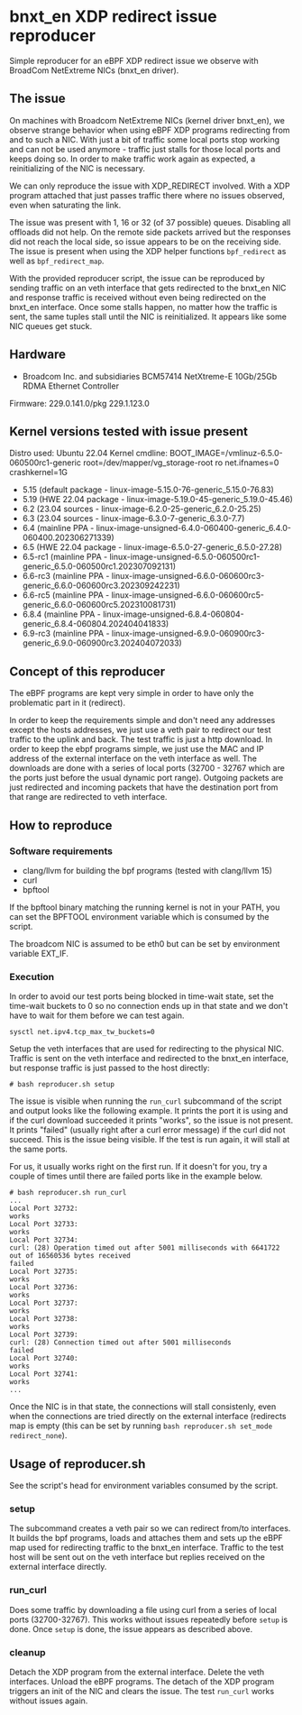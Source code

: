 # bnxt_en XDP redirect issue reproducer

Simple reproducer for an eBPF XDP redirect issue we observe with BroadCom 
NetExtreme NICs (bnxt_en driver).

## The issue

On machines with Broadcom NetExtreme NICs (kernel driver bnxt_en), we observe
strange behavior when using eBPF XDP programs redirecting from and to such a
NIC. With just a bit of traffic some local ports stop working and can not
be used anymore - traffic just stalls for those local ports and keeps doing so.
In order to make traffic work again as expected, a reinitializing of the NIC is 
necessary.

We can only reproduce the issue with XDP_REDIRECT involved. With a XDP program 
attached that just passes traffic there where no issues observed, even when
saturating the link.

The issue was present with 1, 16 or 32 (of 37 possible) queues. Disabling all
offloads did not help. On the remote side packets arrived but the responses did
not reach the local side, so issue appears to be on the receiving side. The
issue is present when using the XDP helper functions `bpf_redirect` as well as
`bpf_redirect_map`.

With the provided reproducer script, the issue can be reproduced by sending
traffic on an veth interface that gets redirected to the bnxt_en NIC and 
response traffic is received without even being redirected on the bnxt_en
interface. Once some stalls happen, no matter how the traffic is sent, the same
tuples stall until the NIC is reinitialized. It appears like some NIC queues
get stuck.

## Hardware

* Broadcom Inc. and subsidiaries BCM57414 NetXtreme-E 10Gb/25Gb RDMA Ethernet Controller

Firmware: 229.0.141.0/pkg 229.1.123.0

## Kernel versions tested with issue present

Distro used: Ubuntu 22.04
Kernel cmdline: BOOT_IMAGE=/vmlinuz-6.5.0-060500rc1-generic root=/dev/mapper/vg_storage-root ro net.ifnames=0 crashkernel=1G

* 5.15    (default package   - linux-image-5.15.0-76-generic_5.15.0-76.83)
* 5.19    (HWE 22.04 package - linux-image-5.19.0-45-generic_5.19.0-45.46)
* 6.2     (23.04 sources     - linux-image-6.2.0-25-generic_6.2.0-25.25)
* 6.3     (23.04 sources     - linux-image-6.3.0-7-generic_6.3.0-7.7)
* 6.4     (mainline PPA      - linux-image-unsigned-6.4.0-060400-generic_6.4.0-060400.202306271339)
* 6.5     (HWE 22.04 package - linux-image-6.5.0-27-generic_6.5.0-27.28)
* 6.5-rc1 (mainline PPA      - linux-image-unsigned-6.5.0-060500rc1-generic_6.5.0-060500rc1.202307092131)
* 6.6-rc3 (mainline PPA      - linux-image-unsigned-6.6.0-060600rc3-generic_6.6.0-060600rc3.202309242231)
* 6.6-rc5 (mainline PPA      - linux-image-unsigned-6.6.0-060600rc5-generic_6.6.0-060600rc5.202310081731)
* 6.8.4   (mainline PPA      - linux-image-unsigned-6.8.4-060804-generic_6.8.4-060804.202404041833)
* 6.9-rc3 (mainline PPA      - linux-image-unsigned-6.9.0-060900rc3-generic_6.9.0-060900rc3.202404072033)

## Concept of this reproducer

The eBPF programs are kept very simple in order to have only the problematic
part in it (redirect).

In order to keep the requirements simple and don't need any addresses except
the hosts addresses, we just use a veth pair to redirect our test traffic to the
uplink and back. The test traffic is just a http download. In order to 
keep the ebpf programs simple, we just use the MAC and IP address of the 
external interface on the veth interface as well. The downloads are done with a
series of local ports (32700 - 32767 which are the ports just before the usual
dynamic port range). Outgoing packets are just redirected and incoming packets
that have the destination port from that range are redirected to veth interface.

## How to reproduce

### Software requirements

* clang/llvm for building the bpf programs (tested with clang/llvm 15)
* curl
* bpftool

If the bpftool binary matching the running kernel is not in your PATH, you can
set the BPFTOOL environment variable which is consumed by the script.

The broadcom NIC is assumed to be eth0 but can be set by environment variable 
EXT_IF.

### Execution

In order to avoid our test ports being blocked in time-wait state, set
the time-wait buckets to 0 so no connection ends up in that state and we don't 
have to wait for them before we can test again.

```
sysctl net.ipv4.tcp_max_tw_buckets=0
```

Setup the veth interfaces that are used for redirecting to the physical NIC.
Traffic is sent on the veth interface and redirected to the bnxt_en interface,
but response traffic is just passed to the host directly:

```
# bash reproducer.sh setup
```

The issue is visible when running the `run_curl` subcommand of the script and
output looks like the following example. It prints the port it is using and if
the curl download succeeded it prints "works", so the issue is not present. It
prints "failed" (usually right after a curl error message) if the curl did not
succeed. This is the issue being visible. If the test is run again, it will
stall at the same ports.

For us, it usually works right on the first run. If it doesn't for you, try a
couple of times until there are failed ports like in the example below.

```
# bash reproducer.sh run_curl
...
Local Port 32732:
works
Local Port 32733:
works
Local Port 32734:
curl: (28) Operation timed out after 5001 milliseconds with 6641722 out of 16560536 bytes received
failed
Local Port 32735:
works
Local Port 32736:
works
Local Port 32737:
works
Local Port 32738:
works
Local Port 32739:
curl: (28) Connection timed out after 5001 milliseconds
failed
Local Port 32740:
works
Local Port 32741:
works
...
```

Once the NIC is in that state, the connections will stall consistenly, even when
the connections are tried directly on the external interface (redirects map is 
empty (this can be set by running `bash reproducer.sh set_mode redirect_none`).

## Usage of reproducer.sh

See the script's head for environment variables consumed by the script.

### setup

The subcommand creates a veth pair so we can redirect from/to interfaces. It 
builds the bpf programs, loads and attaches them and sets up the eBPF map used
for redirecting traffic to the bnxt_en interface. Traffic to the test host will
be sent out on the veth interface but replies received on the external interface
directly.

### run_curl

Does some traffic by downloading a file using curl from a series of local ports
(32700-32767). This works without issues repeatedly before `setup` is done. Once
`setup` is done, the issue appears as described above.

### cleanup

Detach the XDP program from the external interface. Delete the veth interfaces.
Unload the eBPF programs. The detach of the XDP program triggers an init of the
NIC and clears the issue. The test `run_curl` works without issues again.
